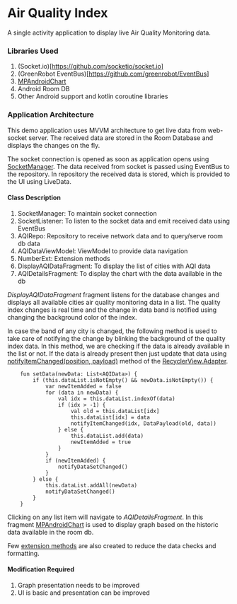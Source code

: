 # Air Quality Index

A single activity application to display live Air Quality Monitoring data.

### Libraries Used
  1. (Socket.io)[https://github.com/socketio/socket.io]
  2. (GreenRobot EventBus)[https://github.com/greenrobot/EventBus]
  3. [MPAndroidChart](https://github.com/PhilJay/MPAndroidChart)
  4. Android Room DB
  5. Other Android support and kotlin coroutine libraries

### Application Architecture 
This demo application uses MVVM architecture to get live data from web-socket server. The received data are stored in the Room Database and displays the changes on the fly.

The socket connection is opened as soon as application opens using [SocketManager](/app/src/main/java/com/pcsalt/example/airqualityindex/network/SocketManager.kt). The data received from socket is passed using EventBus to the repository. In repository the received data is stored, which is provided to the UI using LiveData.

#### Class Description
  1. SocketManager: To maintain socket connection
  2. SocketListener: To listen to the socket data and emit received data using EventBus
  3. AQIRepo: Repository to receive network data and to query/serve room db data
  4. AQIDataViewModel: ViewModel to provide data navigation
  5. NumberExt: Extension methods
  6. DisplayAQIDataFragment: To display the list of cities with AQI data
  7. AQIDetailsFragment: To display the chart with the data available in the db


*DisplayAQIDataFragment* fragment listens for the database changes and displays all available cities air quality monitoring data in a list.
The quality index changes is real time and the change in data band is notified using changing the background color of the index.

In case the band of any city is changed, the following method is used to take care of notifying the change by blinking the background of the quality index data. In this method, we are checking if the data is already available in the list or not. If the data is already present then just update that data using [notifyItemChanged(position, payload)](https://developer.android.com/reference/androidx/recyclerview/widget/RecyclerView.Adapter#notifyItemChanged(int,%20java.lang.Object)) method of the [RecyclerView.Adapter](https://developer.android.com/reference/androidx/recyclerview/widget/RecyclerView.Adapter).
```
    fun setData(newData: List<AQIData>) {
        if (this.dataList.isNotEmpty() && newData.isNotEmpty()) {
            var newItemAdded = false
            for (data in newData) {
                val idx = this.dataList.indexOf(data)
                if (idx > -1) {
                    val old = this.dataList[idx]
                    this.dataList[idx] = data
                    notifyItemChanged(idx, DataPayload(old, data))
                } else {
                    this.dataList.add(data)
                    newItemAdded = true
                }
            }
            if (newItemAdded) {
                notifyDataSetChanged()
            }
        } else {
            this.dataList.addAll(newData)
            notifyDataSetChanged()
        }
    }
```

Clicking on any list item will navigate to *AQIDetailsFragment*. In this fragment [MPAndroidChart](https://github.com/PhilJay/MPAndroidChart) is used to display graph based on the historic data available in the room db.


Few [extension methods](/app/src/main/java/com/pcsalt/example/airqualityindex/ext/NumberExt.kt) are also created to reduce the data checks and formatting. 

#### Modification Required
  1. Graph presentation needs to be improved
  2. UI is basic and presentation can be improved
